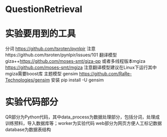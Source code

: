 # QuestionRetrieval
# 实验要用到的工具
分词 https://github.com/tsroten/pynlpir 注意https://github.com/tsroten/pynlpir/issues/101
翻译模型 giza++https://github.com/moses-smt/giza-pp 或者多线程版本mgiza https://github.com/moses-smt/mgiza
注意翻译模型建议在Linux下运行其中mgiza需要boost库
主题模型 gensim https://github.com/RaRe-Technologies/gensim 安装 pip install -U gensim

# 实验代码部分 
QR部分为Python代码，其中data_process为数据处理部分，包括分词，处理成训练预料，导入数据库等；worker为实验代码
web部分为网页方便人工标记数据
database为数据表结构
